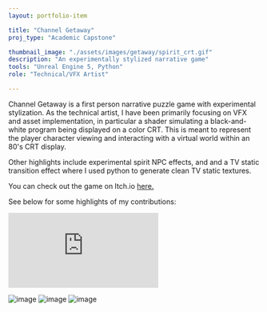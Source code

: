 ```yaml
---
layout: portfolio-item

title: "Channel Getaway"
proj_type: "Academic Capstone"

thumbnail_image: "./assets/images/getaway/spirit_crt.gif"
description: "An experimentally stylized narrative game"
tools: "Unreal Engine 5, Python"
role: "Technical/VFX Artist"

---
```


Channel Getaway is a first person narrative puzzle game with experimental stylization. As the technical artist, I have been primarily focusing on VFX and asset implementation, in particular a shader simulating a black-and-white program being displayed on a color CRT. This is meant to represent the player character viewing and interacting with a virtual world within an 80's CRT display.

Other highlights include experimental spirit NPC effects, and and a TV static transition effect where I used python to generate clean TV static textures.

You can check out the game on Itch.io <a href="{{ site.external_links.getaway }}"> here.</a>

See below for some highlights of my contributions:

<iframe class="youtube" src="https://www.youtube-nocookie.com/embed/VQDBP87Ev-o" title="YouTube video player" frameborder="0" allowfullscreen></iframe>

<!-- ![image](../assets/images/getaway/spirit_particle_preview_900.gif) kinda dont feel like this one is necessary, not enough to figure out how to make it all appear smaller -->
![image](../assets/images/getaway/spirit_crt.gif)
![image](../assets/images/getaway/star_720.gif)
![image](../assets/images/getaway/transition_720_cropped.gif)
